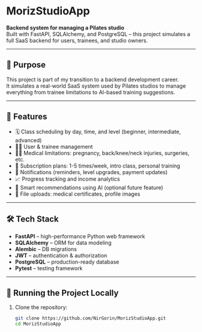 # MorizStudioApp


**Backend system for managing a Pilates studio**  
Built with FastAPI, SQLAlchemy, and PostgreSQL – this project simulates a full SaaS backend for users, trainees, and studio owners.

---

## 🎯 Purpose

This project is part of my transition to a backend development career.  
It simulates a real-world SaaS system used by Pilates studios to manage everything from trainee limitations to AI-based training suggestions.

---

## 🧩 Features

- 🗓️ Class scheduling by day, time, and level (beginner, intermediate, advanced)
- 🧑‍🏫 User & trainee management
- 🧍‍♀️ Medical limitations: pregnancy, back/knee/neck injuries, surgeries, etc.
- 🧾 Subscription plans: 1-5 times/week, intro class, personal training
- 💬 Notifications (reminders, level upgrades, payment updates)
- 📈 Progress tracking and income analytics
- 🧠 Smart recommendations using AI (optional future feature)
- 📁 File uploads: medical certificates, profile images

---

## 🛠 Tech Stack

- **FastAPI** – high-performance Python web framework
- **SQLAlchemy** – ORM for data modeling
- **Alembic** – DB migrations
- **JWT** – authentication & authorization
- **PostgreSQL** – production-ready database
- **Pytest** – testing framework

---

## 🚀 Running the Project Locally

1. Clone the repository:
   ```bash
   git clone https://github.com/NirGorin/MorizStudioApp.git
   cd MorizStudioApp
